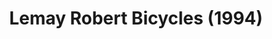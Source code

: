---
title: "Lemay Robert Bicycles (1994)"
url: /shawinigan/lemay-robert-bicycles-1994/
shop: bicycle
---